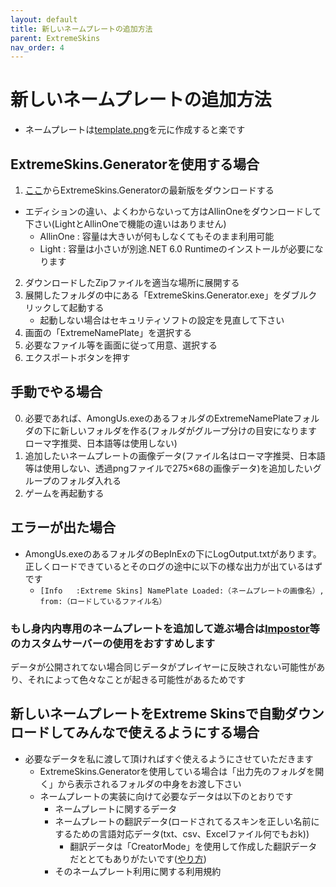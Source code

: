 ```yaml
---
layout: default
title: 新しいネームプレートの追加方法
parent: ExtremeSkins
nav_order: 4
---
```


# 新しいネームプレートの追加方法

- ネームプレートは[template.png](https://github.com/yukieiji/ExtremeNamePlate/blob/main/template.png)を元に作成すると楽です
## ExtremeSkins.Generatorを使用する場合
1. [ここ](https://github.com/yukieiji/ExtremeSkins.Generator/releases/latest)からExtremeSkins.Generatorの最新版をダウンロードする
  - エディションの違い、よくわからないって方はAllinOneをダウンロードして下さい(LightとAllinOneで機能の違いはありません)
    - AllinOne : 容量は大きいが何もしなくてもそのまま利用可能
    - Light : 容量は小さいが別途.NET 6.0 Runtimeのインストールが必要になります
2. ダウンロードしたZipファイルを適当な場所に展開する
3. 展開したフォルダの中にある「ExtremeSkins.Generator.exe」をダブルクリックして起動する
   - 起動しない場合はセキュリティソフトの設定を見直して下さい
4. 画面の「ExtremeNamePlate」を選択する
5. 必要なファイル等を画面に従って用意、選択する
6. エクスポートボタンを押す

## 手動でやる場合
0. 必要であれば、AmongUs.exeのあるフォルダのExtremeNamePlateフォルダの下に新しいフォルダを作る(フォルダがグループ分けの目安になりますローマ字推奨、日本語等は使用しない)
1. 追加したいネームプレートの画像データ(ファイル名はローマ字推奨、日本語等は使用しない、透過pngファイルで275×68の画像データ)を追加したいグループのフォルダ入れる
2. ゲームを再起動する

## エラーが出た場合
- AmongUs.exeのあるフォルダのBepInExの下にLogOutput.txtがあります。正しくロードできているとそのログの途中に以下の様な出力が出ているはずです
    - ```[Info   :Extreme Skins] NamePlate Loaded:（ネームプレートの画像名）, from:（ロードしているファイル名）```

### もし身内内専用のネームプレートを追加して遊ぶ場合は[Impostor](https://github.com/Impostor/Impostor)等のカスタムサーバーの使用をおすすめします
データが公開されてない場合同じデータがプレイヤーに反映されない可能性があり、それによって色々なことが起きる可能性があるためです

## 新しいネームプレートをExtreme Skinsで自動ダウンロードしてみんなで使えるようにする場合
  - 必要なデータを私に渡して頂ければすぐ使えるようにさせていただきます
    - ExtremeSkins.Generatorを使用している場合は「出力先のフォルダを開く」から表示されるフォルダの中身をお渡し下さい
    - ネームプレートの実装に向けて必要なデータは以下のとおりです
      - ネームプレートに関するデータ
      - ネームプレートの翻訳データ(ロードされてるスキンを正しい名前にするための言語対応データ(txt、csv、Excelファイル何でもおk))
        - 翻訳データは「CreatorMode」を使用して作成した翻訳データだととてもありがたいです([やり方](https://github.com/yukieiji/ExtremeRoles/wiki/CreatorMode%E3%81%AB%E3%81%A4%E3%81%84%E3%81%A6))
      - そのネームプレート利用に関する利用規約
